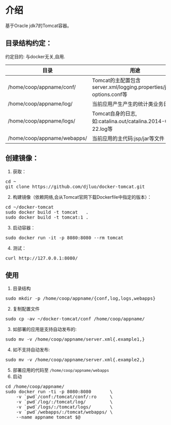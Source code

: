 # 介绍
基于Oracle jdk7的Tomcat容器。

## 目录结构约定：
约定目的: 与docker无关,自用.

|  目录                         |             用途                                                |
|-------------------------------|-----------------------------------------------------------------|
|/home/coop/appname/conf/    |Tomcat的主配置包含server.xml/logging.properties/java-options.conf等 |
|/home/coop/appname/log/     |当前应用产生产生的统计类业务日志                                    |
|/home/coop/appname/logs/    |Tomcat自身的日志,如:catalina.out/catalina.2014-08-22.log等          |
|/home/coop/appname/webapps/ |当前应用的主代码:jsp/jar等文件                                      |

## 创建镜像：
1. 获取：
<pre>
cd ~
git clone https://github.com/djluo/docker-tomcat.git
</pre>
2. 构建镜像（依赖网络,会从Tomcat官网下载Dockerfile中指定的版本）：
<pre>
cd ~/docker-tomcat
sudo docker build -t tomcat   .
sudo docker build -t tomcat:1 .
</pre>
3. 启动容器：
<pre>
sudo docker run -it -p 8080:8080 --rm tomcat
</pre>
4. 测试：
<pre>
curl http://127.0.0.1:8080/
</pre>

## 使用
1. 目录结构
<pre>
sudo mkdir -p /home/coop/appname/{conf,log,logs,webapps}
</pre>
2. 复制配置文件
<pre>
sudo cp -av ~/docker-tomcat/conf /home/coop/appname/
</pre>
3. 如部署的应用是支持自动发布的:
<pre>
sudo mv -v /home/coop/appname/server.xml{.example1,}
</pre>
4. 如不支持自动发布:
<pre>
sudo mv -v /home/coop/appname/server.xml{.example2,}
</pre>
5. 部署应用的代码至 `/home/coop/appname/webapps`
6. 启动
<pre>
cd /home/coop/appname/
sudo docker run -ti -p 8080:8080       \
    -v `pwd`/conf:/tomcat/conf/:ro     \
    -v `pwd`/log/:/tomcat/log/         \
    -v `pwd`/logs/:/tomcat/logs/       \
    -v `pwd`/webapps/:/tomcat/webapps/ \
    --name appname tomcat $@
</pre>
